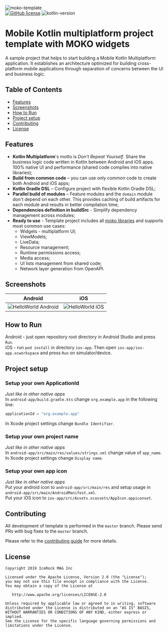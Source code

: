 ![moko-template](https://user-images.githubusercontent.com/5010169/66987007-1bbe9880-f0ea-11e9-8c3c-46b25926794b.png)  
[![GitHub license](https://img.shields.io/badge/license-Apache%20License%202.0-blue.svg?style=flat)](http://www.apache.org/licenses/LICENSE-2.0) ![kotlin-version](https://img.shields.io/badge/kotlin-1.3.70-orange)

# Mobile Kotlin multiplatform project template with MOKO widgets

A sample project that helps to start building a Mobile Kotlin Multiplatform application. It establishes an architecture optimized for building cross-platform mobile applications through separation of concerns between the UI and business logic.

## Table of Contents

- [Features](#features)
- [Screenshots](#screenshots)
- [How to Run](#how-to-run)
- [Project setup](#project-setup)
- [Contributing](#contributing)
- [License](#license)

## Features
- **Kotlin Multiplatform**'s motto is *Don't Repeat Yourself*. Share the business logic code written in Kotlin between Android and iOS apps. 100% native UI and performance (shared code compiles into native libraries);
- **Build from common code** – you can use only common code to create both Android and iOS apps;
- **Kotlin Gradle DSL** – Configure project with flexible Kotlin Gradle DSL;
- **Parallel build of modules** – Feature modules and the `domain` module don't depend on each other. This provides caching of build artifacts for each module and results in better compilation time;
- **Dependencies definition in buildSrc** - Simplify dependency management across modules;
- **Ready to use** - Template project includes all [moko libraries](https://moko.icerock.dev) and supports most common use cases:
  - Widgets - multiplatform UI;
  - ViewModels;
  - LiveData;
  - Resource management;
  - Runtime permissions access;
  - Media access;
  - UI lists management from shared code;
  - Network layer generation from OpenAPI.

## Screenshots

|Android|iOS|
|---|---|
|![HelloWorld Android](https://user-images.githubusercontent.com/5010169/69857402-84408e00-12c2-11ea-945a-5f287a754e67.png)|![HelloWorld iOS](https://user-images.githubusercontent.com/5010169/69857202-febcde00-12c1-11ea-8679-5b68b5b11c42.png)|

## How to Run

Android - just open repository root directory in Android Studio and press `Run`.  
iOS - run `pod install` in directory `ios-app`. Then open `ios-app/ios-app.xcworkspace` and press `Run` on simulator/device.

## Project setup

### Setup your own ApplicationId

*Just like in other native apps*  
In `android-app/build.gradle.kts` change `org.example.app` in the following line:
```kotlin
applicationId = "org.example.app"
```
In Xcode project settings change `Bundle Identifier`.

### Setup your own project name

*Just like in other native apps*  
In `android-app/src/main/res/values/strings.xml` change value of `app_name`.  
In Xcode project settings change `Display name`.

### Setup your own app icon

*Just like in other native apps*  
Put your android icon to `android-app/src/main/res` and setup usage in `android-app/src/main/AndroidManifest.xml`.  
Put your iOS icon to `ios-app/src/Assets.xcassets/AppIcon.appiconset`.

## Contributing

All development of template is performed in the `master` branch. Please send PRs with bug fixes to the `master` branch.

Please refer to the [contributing guide](CONTRIBUTING.md) for more details.

## License

    Copyright 2019 IceRock MAG Inc
    
    Licensed under the Apache License, Version 2.0 (the "License");
    you may not use this file except in compliance with the License.
    You may obtain a copy of the License at
    
       http://www.apache.org/licenses/LICENSE-2.0
    
    Unless required by applicable law or agreed to in writing, software
    distributed under the License is distributed on an "AS IS" BASIS,
    WITHOUT WARRANTIES OR CONDITIONS OF ANY KIND, either express or implied.
    See the License for the specific language governing permissions and
    limitations under the License.
